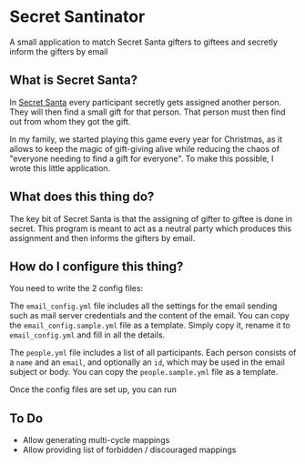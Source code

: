 # Secret Santinator

A small application to match Secret Santa gifters to giftees and secretly inform the gifters by email

## What is Secret Santa?

In [Secret Santa](https://en.wikipedia.org/wiki/Secret_Santa) every participant secretly gets assigned another person. They will then find a small gift for that person. That person must then find out from whom they got the gift.

In my family, we started playing this game every year for Christmas, as it allows to keep the magic of gift-giving alive while reducing the chaos of "everyone needing to find a gift for everyone". To make this possible, I wrote this little application.

## What does this thing do?

The key bit of Secret Santa is that the assigning of gifter to giftee is done in secret. This program is meant to act as a neutral party which produces this assignment and then informs the gifters by email.

## How do I configure this thing?

You need to write the 2 config files:

The `email_config.yml` file includes all the settings for the email sending such as mail server credentials and the content of the email. You can copy the `email_config.sample.yml` file as a template. Simply copy it, rename it to `email_config.yml` and fill in all the details.

The `people.yml` file includes a list of all participants. Each person consists of a `name` and an `email`, and optionally an `id`, which may be used in the email subject or body. You can copy the `people.sample.yml` file as a template.

Once the config files are set up, you can run 

## To Do

- Allow generating multi-cycle mappings
- Allow providing list of forbidden / discouraged mappings

